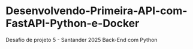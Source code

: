 # Desenvolvendo-Primeira-API-com-FastAPI-Python-e-Docker
Desafio de projeto 5 - Santander 2025 Back-End com Python
